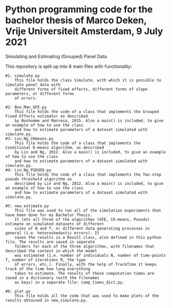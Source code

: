 # Python programming code for the bachelor thesis of Marco Deken, Vrije Universiteit Amsterdam, 9 July 2021
Simulating and Estimating (Grouped) Panel Data

This repository is split up into 6 main files with functionality:

    #1: simulate.py
        This file holds the class Simulate, with which it is possible to simulate panel data with
        different forms of fixed effects, different forms of slope parameters, or different forms
        of errors.

    #2: Bon_Man_GFE.py
        This file holds the code of a class that implements the Grouped Fixed Effects estimator as described
        by Bonhomme and Manresa, 2015. Also a main() is included, to give an example of how to use the class
        and how to estimate parameters of a dataset simulated with simulate.py.
    #3: Lin_Ng_CKmeans.py
        This file holds the code of a class that implements the Conditional K-means algorithm, as described
        by Lin and Ng, 2012. Also a main() is included, to give an example of how to use the class
        and how to estimate parameters of a dataset simulated with simulate.py.
    #4: Lin_Ng_PSEUDO.py
        This file holds the code of a class that implements the Two-step pseudo threshold algorithm as
        described by Lin and Ng, 2012. Also a main() is included, to give an example of how to use the class
        and how to estimate parameters of a dataset simulated with simulate.py.

    #5: new_estimate.py
        This file was used to run all of the simulation experiments that have been done for my Bachelor Thesis.
        It lets all three of the algorithms (GFE, CK-means, Pseudo) estimate on simulated datasets of different
        sizes of N and T, or different data generating processes in general (i.e. heteroskedastic errors). It
        saves the results in a Result class, also defined in this python file. The results are saved in separate
        folders for each of the three algorithms, with filenames that described the context in which the model
        was estimated (i.e. number of individuals N, number of time-points T, number of iterations M, the type
        of errors, etc.). Finally, with the help of TrackTime it keeps track of the time how long everything
        takes to estimate. The results of these computation times are saved in a dictionary (with the filenames
        as keys) in a separate file: comp_times_dict.py.

    #6: plot.py
        This file holds all the code that was used to make plots of the results obtained in new_simulate.py.
